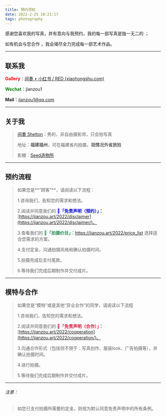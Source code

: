 ```yaml
---
title: 预约须知
date: 2022-2-25 10:21:17
tags: photography
---
```


感谢您喜欢我的写真，并有意向与我预约，我的每一部写真是独一无二的 ；
    

如有机会与您合作 ，我会竭尽全力完成每一部艺术作品。

------



## 联系我

<font color="red">**Gallery**</font>：[间奏 • 小红书 / RED (xiaohongshu.com)](https://www.xiaohongshu.com/user/profile/5cde55980000000010029557?xhsshare=CopyLink&appuid=5cde55980000000010029557&apptime=1647576045)

<font color="green">**Wechat**</font>：jianzou1

**Mail**：jianzou1@qq.com

------



## 关于我

> [间奏 Shelton](https://jianzou.art/about/)：男的，非自由摄影师，只会拍写真
>
> 地址：**福建福州**，可在福建省内拍摄，**视情况外省旅拍**
>
> 影棚：[Seed造物所](https://j.map.baidu.com/71/QMLc)
>

------



## 预约流程

> 如果您是**“顾客”**，请阅读以下流程：
>
> 
>
> 1.咨询我们，告知您的需求和想法。
>
> 
>
> 2.阅读并同意我们的 <font color="lightpurple">**📄「免责声明（预约）」：**</font>[https://jianzou.art/2022/disclaimer](https://jianzou.art/2022/disclaimer/)。
>
> 
>
> 3.查看我们的 <font color="seagreen">**🧾「拍摄价目」：**</font>https://jianzou.art/2022/price_list 选择适合您需求的方案。
>
> 
>
> 4.支付定金，沟通拍摄风格和确认拍摄时间。
>
> 
>
> 5.拍摄完成后支付尾款。
>
> 
>
> 6.等待我们完成后期制作并交付成片。

------



## 模特与合作

> 如果您是“模特”或是其他“异业合作”的同学，请阅读以下流程
>
> 1.咨询我们，告知您的需求和想法。
>
> 
>
> 2.阅读并同意我们的 <font color="crimson">**📃「免责声明（合作）」：**</font>[https://jianzou.art/2022/cooperation](https://jianzou.art/2022/cooperation/)。
>
> 
>
> 3.沟通合作形式（包括但不限于：写真创作、服装look、广告拍摄等），并确认拍摄时间。
>
> 
>
> 4.进行拍摄。
>
> 
>
> 5.等待我们完成后期制作并交付成片。

------



###### 注意：

> 如您已支付拍摄所需要的定金，则视为默认同意免责声明中的所有条例。
